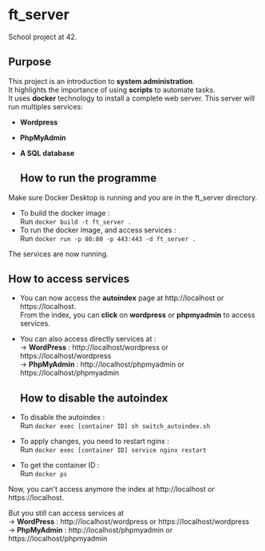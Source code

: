 # ft_server
  School project at 42.
  ## Purpose
This project is an introduction to __system administration__.  
It highlights the importance of using __scripts__ to automate tasks.  
It uses __docker__ technology to install a complete web server. This server will run multiples services:  
* __Wordpress__  
* __PhpMyAdmin__  
* __A SQL database__
    
  ## How to run the programme
Make sure Docker Desktop is running and you are in the ft_server directory.  
* To build the docker image :  
Run `docker build -t ft_server .`
* To run the docker image, and access services :  
Run `docker run -p 80:80 -p 443:443 -d ft_server .`  
  
The services are now running.  
  
   ## How to access services
* You can now access the __autoindex__ page at http://localhost or https://localhost.  
From the index, you can __click__ on __wordpress__ or __phpmyadmin__ to access services.  
* You can also access directly services at :  
-> __WordPress__ : http://localhost/wordpress or https://localhost/wordpress  
-> __PhpMyAdmin__ : http://localhost/phpmyadmin or https://localhost/phpmyadmin  

  ## How to disable the autoindex
* To disable the autoindex :  
Run `docker exec [container ID] sh switch_autoindex.sh`  
* To apply changes, you need to restart nginx :  
Run `docker exec [container ID] service nginx restart`
* To get the container ID :  
Run `docker ps`  

Now, you can't access anymore the index at http://localhost or https://localhost.  
  
But you still can access services at  
-> __WordPress__ : http://localhost/wordpress or https://localhost/wordpress  
-> __PhpMyAdmin__ : http://localhost/phpmyadmin or https://localhost/phpmyadmin  
